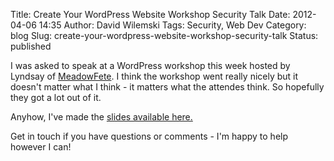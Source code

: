 Title: Create Your WordPress Website Workshop Security Talk
Date: 2012-04-06 14:35
Author: David Wilemski
Tags: Security, Web Dev
Category: blog
Slug: create-your-wordpress-website-workshop-security-talk
Status: published

I was asked to speak at a WordPress workshop this week hosted by Lyndsay
of [MeadowFete](http://www.meadowfete.com/). I think the workshop went
really nicely but it doesn't matter what I think - it matters what the
attendes think. So hopefully they got a lot out of it.

Anyhow, I've made the [slides available
here.](http://davidwilemski.com/blog/wp-content/uploads/2012/02/CreateYourWPWorkshopSecurityTalk.pdf)

Get in touch if you have questions or comments - I'm happy to help
however I can\!

